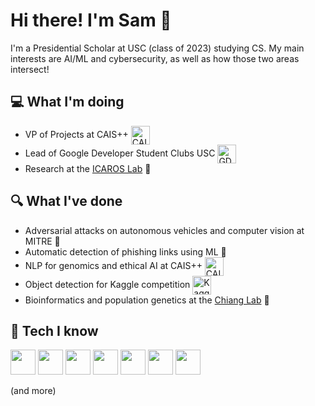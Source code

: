 # Hi there! I'm Sam 👋

I'm a Presidential Scholar at USC (class of 2023) studying CS. My main interests are AI/ML and cybersecurity, as well as how those two areas intersect!

## 💻 What I'm doing
- VP of Projects at CAIS++ [<img src="https://pbs.twimg.com/profile_images/892913617573523456/K22Jjs3q.jpg" height="30em" align="center" alt="CAIS++" title="CAIS++"/>](https://caisplusplus.usc.edu/)
- Lead of Google Developer Student Clubs USC [<img src="https://dscfau.com/static/media/logo.ade0843b.png" height="30em" align="center" alt="GDSC" title="GDSC"/>](https://developers.google.com/community/dsc)
- Research at the [ICAROS Lab](https://icaros.usc.edu/) 🤖


## 🔍 What I've done
- Adversarial attacks on autonomous vehicles and computer vision at MITRE 🚙
- Automatic detection of phishing links using ML 🔗
- NLP for genomics and ethical AI at CAIS++ [<img src="https://pbs.twimg.com/profile_images/892913617573523456/K22Jjs3q.jpg" height="30em" align="center" alt="CAIS++" title="CAIS++"/>](https://caisplusplus.usc.edu/)
- Object detection for Kaggle competition <img src="https://cdn4.iconfinder.com/data/icons/logos-and-brands/512/189_Kaggle_logo_logos-512.png" height="30em" align="center" alt="Kaggle" title="Kaggle"/>
- Bioinformatics and population genetics at the [Chiang Lab](https://chianglab.usc.edu/) 🧬

## 🧠 Tech I know
<p>
<img height="40" src="https://upload.wikimedia.org/wikipedia/commons/thumb/c/c3/Python-logo-notext.svg/1024px-Python-logo-notext.svg.png">
<img height="40" src="https://upload.wikimedia.org/wikipedia/commons/thumb/2/2d/Tensorflow_logo.svg/1200px-Tensorflow_logo.svg.png">
<img height="40" src="https://user-images.githubusercontent.com/50221806/86498201-a8bd8680-bd39-11ea-9d08-66b610a8dc01.png">
<img height="40" src="https://www.kindpng.com/picc/m/159-1595924_python-logo-clipart-easy-pandas-python-logo-hd.png">
<img height="40" src="https://seeklogo.com/images/J/java-logo-7F8B35BAB3-seeklogo.com.png">
<img height="40" src="https://upload.wikimedia.org/wikipedia/commons/thumb/1/18/ISO_C%2B%2B_Logo.svg/1822px-ISO_C%2B%2B_Logo.svg.png">
<img height="40" src="https://upload.wikimedia.org/wikipedia/commons/thumb/9/99/Unofficial_JavaScript_logo_2.svg/1024px-Unofficial_JavaScript_logo_2.svg.png"></p>
(and more)

<!--
**sam-sommerer/sam-sommerer** is a ✨ _special_ ✨ repository because its `README.md` (this file) appears on your GitHub profile.

Here are some ideas to get you started:

- 🔭 I’m currently working on ...
- 🌱 I’m currently learning ...
- 👯 I’m looking to collaborate on ...
- 🤔 I’m looking for help with ...
- 💬 Ask me about ...
- 📫 How to reach me: ...
- 😄 Pronouns: ...
- ⚡ Fun fact: ...
-->

